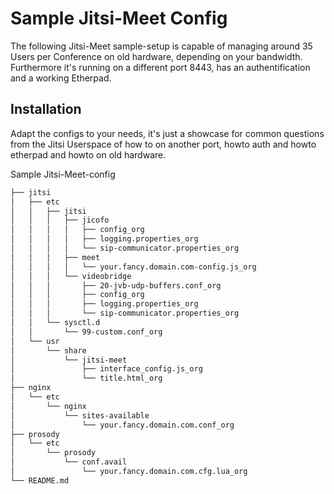 # Sample Jitsi-Meet Config

The following Jitsi-Meet sample-setup is capable of managing around 35 Users per
Conference on old hardware, depending on your bandwidth.
Furthermore it's running on a different port 8443, has an authentification and a
working Etherpad.

## Installation
Adapt the configs to your needs, it's just a showcase for common questions from
the Jitsi Userspace of how to on another port, howto auth and howto etherpad
and howto on old hardware.

Sample Jitsi-Meet-config
```bash
├── jitsi
│   ├── etc
│   │   ├── jitsi
│   │   │   ├── jicofo
│   │   │   │   ├── config_org
│   │   │   │   ├── logging.properties_org
│   │   │   │   └── sip-communicator.properties_org
│   │   │   ├── meet
│   │   │   │   └── your.fancy.domain.com-config.js_org
│   │   │   └── videobridge
│   │   │       ├── 20-jvb-udp-buffers.conf_org
│   │   │       ├── config_org
│   │   │       ├── logging.properties_org
│   │   │       └── sip-communicator.properties_org
│   │   └── sysctl.d
│   │       └── 99-custom.conf_org
│   └── usr
│       └── share
│           └── jitsi-meet
│               ├── interface_config.js_org
│               └── title.html_org
├── nginx
│   └── etc
│       └── nginx
│           └── sites-available
│               └── your.fancy.domain.com.conf_org
├── prosody
│   └── etc
│       └── prosody
│           └── conf.avail
│               └── your.fancy.domain.com.cfg.lua_org
└── README.md
```
